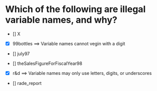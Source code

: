 # Which of the following are illegal variable names, and why?
- [] X

- [x] 99bottles
       ==> Variable names cannot vegin with a digit

- [] july97

- [] theSalesFigureForFiscalYear98

- [x] r&d
       ==> Variable names may only use letters, digits, or underscores

- [] rade_report